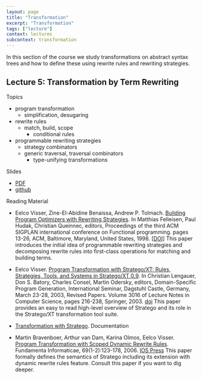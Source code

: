 ```yaml
---
layout: page
title: "Transformation"
excerpt: "Transformation"
tags: ["lecture"]
context: lectures
subcontext: transformation
---
```


In this section of the course we study transformations on abstract syntax trees and how to define these using rewrite rules and rewriting strategies.

## Lecture 5: Transformation by Term Rewriting

Topics

- program transformation
  - simplification, desugaring
- rewrite rules
  - match, build, scope
	- conditional rules
- programmable rewriting strategies
  - strategy combinators
  - generic traversal, traversal combinators
	- type-unifying transformations

Slides

- [PDF](https://github.com/TUDelft-CS4200-2018/lectures/raw/master/05-transformation/CS4200-2018-5-transformation.pdf)
- [github](https://github.com/TUDelft-CS4200-2018/lectures/tree/master/05-transformation)

Reading Material

- Eelco Visser, Zine-El-Abidine Benaissa, Andrew P. Tolmach. [Building Program Optimizers with Rewriting Strategies](http://doi.acm.org/10.1145/289423.289425). In Matthias Felleisen, Paul Hudak, Christian Queinnec, editors, Proceedings of the third ACM SIGPLAN international conference on Functional programming. pages 13-26, ACM, Baltimore, Maryland, United States, 1998. [[DOI](http://doi.acm.org/10.1145/289423.289425)] This paper introduces the initial idea of programmable rewriting strategies and decomposing rewrite rules into first-class operations for matching and building terms.

- Eelco Visser. [Program Transformation with Stratego/XT: Rules, Strategies, Tools, and Systems in Stratego/XT 0.9](https://doi.org/10.1007/978-3-540-25935-0_13). In Christian Lengauer, Don S. Batory, Charles Consel, Martin Odersky, editors, Domain-Specific Program Generation, International Seminar, Dagstuhl Castle, Germany, March 23-28, 2003, Revised Papers. Volume 3016 of Lecture Notes in Computer Science, pages 216-238, Springer, 2003. [doi](https://doi.org/10.1007/978-3-540-25935-0_13) This paper provides an easy to read high-level overview of Stratego and its role in the Stratego/XT transformation tool suite.

- [Transformation with Stratego](http://www.metaborg.org/en/latest/source/langdev/meta/lang/stratego/index.html). Documentation

- Martin Bravenboer, Arthur van Dam, Karina Olmos, Eelco Visser. [Program Transformation with Scoped Dynamic Rewrite Rules](https://content.iospress.com/articles/fundamenta-informaticae/fi69-1-2-06). Fundamenta Informaticae, 69(1-2):123-178, 2006. [IOS Press](https://content.iospress.com/articles/fundamenta-informaticae/fi69-1-2-06) This paper formally defines the semantics of Stratego including its extension with dynamic rewrite rules feature. Consult this paper if you want to dig deeper.
